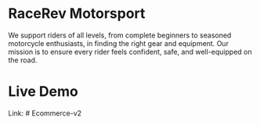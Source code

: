 # RaceRev Motorsport
We support riders of all levels, from complete beginners to seasoned motorcycle enthusiasts, in finding the right gear and equipment. Our mission is to ensure every rider feels confident, safe, and well-equipped on the road.

# Live Demo
Link: # Ecommerce-v2
